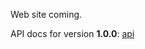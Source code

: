 Web site coming.

API docs for version **1.0.0**:  [api](api/edu/holycross/shot/mid/latinmodel/index.html)
